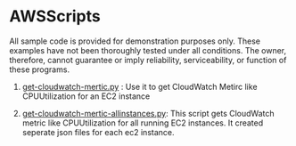 # AWSScripts
All sample code is provided for demonstration purposes only. These examples have not been thoroughly tested under all conditions. The owner, therefore, cannot guarantee or imply reliability, serviceability, or function of these programs.

1. [get-cloudwatch-mertic.py](https://github.com/runeetv/AWSScript/blob/master/get-cloudwatch-mertic.py)  : Use it to get CloudWatch Metirc like CPUUtilization for an EC2 instance    

2. [get-cloudwatch-mertic-allinstances.py](https://github.com/runeetv/AWSScript/blob/master/get-cloudwatch-mertic-allinstances.py): This script gets CloudWatch metric like CPUUtilization for all running EC2 instances. It created seperate json files for each ec2 instance.
